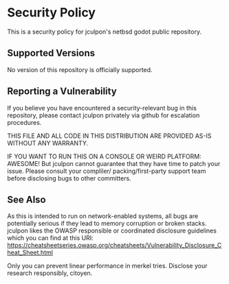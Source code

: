 # Security Policy

This is a security policy for jculpon's netbsd godot public repository.

## Supported Versions

No version of this repository is officially supported.

## Reporting a Vulnerability

If you believe you have encountered a security-relevant bug in this repository, please
contact jculpon privately via github for escalation procedures.

THIS FILE AND ALL CODE IN THIS DISTRIBUTION ARE PROVIDED AS-IS WITHOUT ANY WARRANTY.

IF YOU WANT TO RUN THIS ON A CONSOLE OR WEIRD PLATFORM: AWESOME! But jculpon cannot
guarantee that they have time to patch your issue. Please consult your compliler/
packing/first-party support team before disclosing bugs to other committers.

## See Also

As this is intended to run on network-enabled systems, all bugs are potentially serious
if they lead to memory corruption or broken stacks. jculpon likes the OWASP responsible
or coordinated disclosure guidelines which you can find at this URI:
https://cheatsheetseries.owasp.org/cheatsheets/Vulnerability_Disclosure_Cheat_Sheet.html

Only you can prevent linear performance in merkel tries. Disclose your research responsibly, citoyen.
